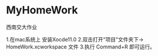# MyHomeWork
西南交大作业


1.在mac系统上 安装Xocde11.0
2.双击打开“项目"文件夹下-> HomeWork.xcworkspace 文件
3.执行 Command+R 即可运行。
